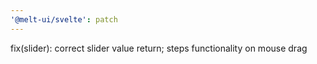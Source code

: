 ```yaml
---
'@melt-ui/svelte': patch
---
```


fix(slider): correct slider value return; steps functionality on mouse drag
